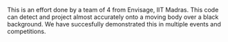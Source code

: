 This is an effort done by a team of 4 from Envisage, IIT Madras.
This code can detect and project almost accurately onto a moving body over a black background. We have succesfully demonstrated this in multiple events and competitions.
